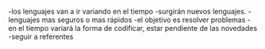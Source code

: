 -los lenguajes van a ir variando en el tiempo
-surgirán nuevos lenguajes.
-lenguajes mas seguros o mas rápidos
-el objetivo es resolver problemas
-en el tiempo variará la forma de codificar, estar pendiente de las novedades
-seguir a referentes